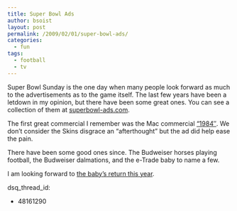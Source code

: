 ```yaml
---
title: Super Bowl Ads
author: bsoist
layout: post
permalink: /2009/02/01/super-bowl-ads/
categories:
  - fun
tags:
  - football
  - tv
---
```

Super Bowl Sunday is the one day when many people look forward as much to the advertisements as to the game itself. The last few years have been a letdown in my opinion, but there have been some great ones. You can see a collection of them at [superbowl-ads.com][1]. 

The first great commercial I remember was the Mac commercial [&#8220;1984&#8243;][2]. We don&#8217;t consider the Skins disgrace an &#8220;afterthought&#8221; but the ad did help ease the pain. 

There have been some good ones since. The Budweiser horses playing football, the Budweiser dalmations, and the e-Trade baby to name a few.

I am looking forward to [the baby&#8217;s return this year][3].

 [1]: http://www.superbowl-ads.com/
 [2]: http://news.zdnet.com/2100-9595_22-263647.html
 [3]: http://www.brandweek.com/bw/content_display/news-and-features/technology-finance/e3i6e3ab16ed8b79d8b0e3a9e39ef0f35b5?imw=Y
dsq_thread_id:
  - 48161290